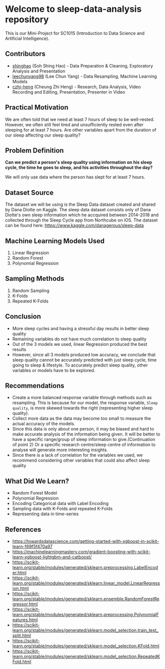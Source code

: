 # Welcome to sleep-data-analysis repository
This is our Mini-Project for SC1015 (Introduction to Data Science and Artificial Intelligence).

## Contributors
- [shinghao](https://github.com/shinghao) (Soh Shing Hao) - Data Preparation & Cleaning, Exploratory Analysis and Presentation
- [leechunyang98](https://github.com/leechunyang98) (Lee Chun Yang) - Data Resampling, Machine Learning Models
- [czhi-heng](https://github.com/czhi-heng) (Cheung Zhi Heng) - Research, Data Analysis, Video Recording and Editing, Presentation, Presenter in Video

## Practical Motivation
We are often told that we need at least 7 hours of sleep to be well-rested. However, we often still feel tired and unsufficiently rested even after sleeping for at least 7 hours. Are other variables apart from the duration of our sleep affecting our sleep quality?

## Problem Definition
**Can we predict a person's sleep quality using information on his sleep cycle, the time he goes to sleep, and his activities throughout the day?**

We will only use data where the person has slept for at least 7 hours.

## Dataset Source
The dataset we will be using is the Sleep Data dataset created and shared by Dana Diotte on Kaggle. The sleep data dataset consists only of Dana Diotte's own sleep information which he accquired between 2014-2018 and collected through the Sleep Cycle app from Northcube on iOS. The dataset can be found here: https://www.kaggle.com/danagerous/sleep-data

## Machine Learning Models Used
1. Linear Regression
2. Random Forest
3. Polynomial Regression

## Sampling Methods
1. Random Sampling
2. K-Folds
3. Repeated K-Folds

## Conclusion
- More sleep cycles and having a stressful day results in better sleep quality
- Remaining variables do not have much correlation to sleep quality
- Out of the 3 models we used, linear Regression produced the best results 
- However, since all 3 models produced low accuracy, we conclude that sleep quality cannot be accurately predicted with just sleep cycle, time going to sleep & lifestyle. To accurately predict sleep quality, other variables or models have to be explored.

## Recommendations
- Create a more balanced response variable through methods such as resampling. This is because for our model, the response variable, `Sleep quality`, is more skewed towards the right (representing higher sleep quality).
- Collect more data as the data may become too small to measure the actual accuracy of the models. 
- Since this data is only about one person, it may be biased and hard to make accurate analysis of the information being given. It will be better to have a specific range/group of sleep information to give.(Continuation of point 2) Or a specific research centre/sleep centre of information to analyse will generate more interesting insights. 
- Since there is a lack of correlation for the variables we used, we recommend considering other variables that could also affect sleep quality

## What Did We Learn?
- Random Forest Model
- Polynomial Regression
- Encoding Categorical data with Label Encoding
- Sampling data with K-Folds and repeated K-Folds
- Representing data in time-series

## References
- https://towardsdatascience.com/getting-started-with-xgboost-in-scikit-learn-f69f5f470a97 
- https://machinelearningmastery.com/gradient-boosting-with-scikit-learn-xgboost-lightgbm-and-catboost/
- https://scikit-learn.org/stable/modules/generated/sklearn.preprocessing.LabelEncoder.html
- https://scikit-learn.org/stable/modules/generated/sklearn.linear_model.LinearRegression.html
- https://scikit-learn.org/stable/modules/generated/sklearn.ensemble.RandomForestRegressor.html
- https://scikit-learn.org/stable/modules/generated/sklearn.preprocessing.PolynomialFeatures.html
- https://scikit-learn.org/stable/modules/generated/sklearn.model_selection.train_test_split.html
- https://scikit-learn.org/stable/modules/generated/sklearn.model_selection.KFold.html
- https://scikit-learn.org/stable/modules/generated/sklearn.model_selection.RepeatedKFold.html
